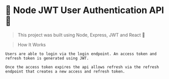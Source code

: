 # 🚀 Node JWT User Authentication API 🚀

> This project was built using Node, Express, JWT and React 🚀

> How It Works

```
Users are able to login via the login endpoint. An access token and refresh token is generated using JWT.

Once the access token expires the api allows refresh via the refresh endpoint that creates a new access and refresh token.

```
